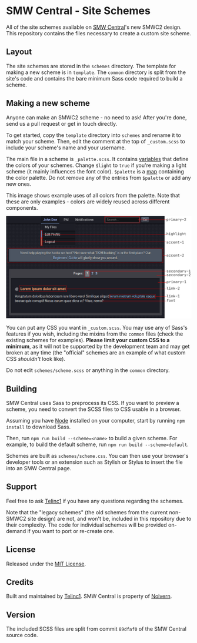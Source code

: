 # SMW Central - Site Schemes
All of the site schemes available on [SMW Central](https://www.smwcentral.net/)'s new SMWC2 design. This repository contains the files necessary to create a custom site scheme.

## Layout
The site schemes are stored in the `schemes` directory. The template for making a new scheme is in `template`. The `common` directory is split from the site's code and contains the bare minimum Sass code required to build a scheme.

## Making a new scheme
Anyone can make an SMWC2 scheme - no need to ask! After you're done, send us a pull request or get in touch directly.

To get started, copy the `template` directory into `schemes` and rename it to match your scheme. Then, edit the comment at the top of `_custom.scss` to include your scheme's name and your username.

The main file in a scheme is `_palette.scss`. It contains [variables](https://sass-lang.com/documentation/variables) that define the colors of your schemes. Change `$light` to `true` if you're making a light scheme (it mainly influences the font color). `$palette` is a [map](https://sass-lang.com/documentation/values/maps) containing the color palette. Do not remove any of the entries from `$palette` or add any new ones.

This image shows example uses of all colors from the palette. Note that these are only examples - colors are widely reused across different components.

![Palette](palette.png)

You can put any CSS you want in `_custom.scss`. You may use any of Sass's features if you wish, including the mixins from the `common` files (check the existing schemes for examples). **Please limit your custom CSS to a minimum**, as it will not be supported by the development team and may get broken at any time (the "official" schemes are an example of what custom CSS *shouldn't* look like).

Do not edit `schemes/scheme.scss` or anything in the `common` directory.

## Building
SMW Central uses Sass to preprocess its CSS. If you want to preview a scheme, you need to convert the SCSS files to CSS usable in a browser.

Assuming you have [Node](https://nodejs.org/en/) installed on your computer, start by running `npm install` to download Sass.

Then, run `npm run build --scheme=<name>` to build a given scheme. For example, to build the default scheme, run `npm run build --scheme=default`.

Schemes are built as `schemes/scheme.css`. You can then use your browser's developer tools or an extension such as Stylish or Stylus to insert the file into an SMW Central page.

## Support
Feel free to ask [Telinc1](https://smwc.me/u/15661) if you have any questions regarding the schemes.

Note that the "legacy schemes" (the old schemes from the current non-SMWC2 site design) are not, and won't be, included in this repository due to their complexity. The code for individual schemes will be provided on-demand if you want to port or re-create one.

## License
Released under the [MIT License](https://github.com/SMWCentral/Schemes/blob/main/LICENSE.md).

## Credits
Built and maintained by [Telinc1](https://github.com/telinc1). SMW Central is property of [Noivern](https://smwc.me/u/6651).

## Version
The included SCSS files are split from commit `89dfaf0` of the SMW Central source code.
